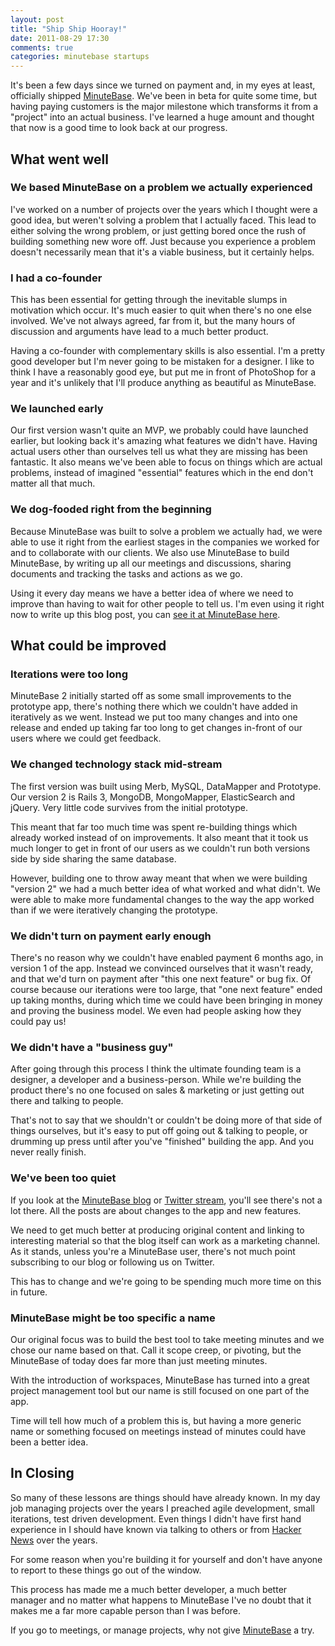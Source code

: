 ```yaml
---
layout: post
title: "Ship Ship Hooray!"
date: 2011-08-29 17:30
comments: true
categories: minutebase startups
---
```


It's been a few days since we turned on payment and, in my eyes at least, officially shipped [MinuteBase](http://minutebase.com). We've been in beta for quite some time, but having paying customers is the major milestone which transforms it from a "project" into an actual business. I've learned a huge amount and thought that now is a good time to look back at our progress.

## What went well

### We based MinuteBase on a problem we actually experienced

I've worked on a number of projects over the years which I thought were a good idea, but weren't solving a problem that I actually faced. This lead to either solving the wrong problem, or just getting bored once the rush of building something new wore off. Just because you experience a problem doesn't necessarily mean that it's a viable business, but it certainly helps.

### I had a co-founder

This has been essential for getting through the inevitable slumps in motivation which occur. It's much easier to quit when there's no one else involved. We've not always agreed, far from it, but the many hours of discussion and arguments have lead to a much better product.

Having a co-founder with complementary skills is also essential. I'm a pretty good developer but I'm never going to be mistaken for a designer. I like to think I have a reasonably good eye, but put me in front of PhotoShop for a year and it's unlikely that I'll produce anything as beautiful as MinuteBase.

### We launched early

Our first version wasn't quite an MVP, we probably could have launched earlier, but looking back it's amazing what features we didn't have. Having actual users other than ourselves tell us what they are missing has been fantastic. It also means we've been able to focus on things which are actual problems, instead of imagined "essential" features which in the end don't matter all that much.

### We dog-fooded right from the beginning

Because MinuteBase was built to solve a problem we actually had, we were able to use it right from the earliest stages in the companies we worked for and to collaborate with our clients. We also use MinuteBase to build MinuteBase, by writing up all our meetings and discussions, sharing documents and tracking the tasks and actions as we go.

Using it every day means we have a better idea of where we need to improve than having to wait for other people to tell us.  I'm even using it right now to write up this blog post, you can [see it at MinuteBase here](http://livsey.minutebase.com/meetings/ship-ship-hooray).

## What could be improved

### Iterations were too long

MinuteBase 2 initially started off as some small improvements to the prototype app, there's nothing there which we couldn't have added in iteratively as we went. Instead we put too many changes and into one release and ended up taking far too long to get changes in-front of our users where we could get feedback.

### We changed technology stack mid-stream

The first version was built using Merb, MySQL, DataMapper and Prototype. Our version 2 is Rails 3, MongoDB, MongoMapper, ElasticSearch and jQuery. Very little code survives from the initial prototype.

This meant that far too much time was spent re-building things which already worked instead of on improvements. It also meant that it took us much longer to get in front of our users as we couldn't run both versions side by side sharing the same database.

However, building one to throw away meant that when we were building "version 2" we had a much better idea of what worked and what didn't. We were able to make more fundamental changes to the way the app worked than if we were iteratively changing the prototype.

### We didn't turn on payment early enough

There's no reason why we couldn't have enabled payment 6 months ago, in version 1 of the app. Instead we convinced ourselves that it wasn't ready, and that we'd turn on payment after "this one next feature" or bug fix. Of course because our iterations were too large, that "one next feature" ended up taking months, during which time we could have been bringing in money and proving the business model. We even had people asking how they could pay us!

### We didn't have a "business guy"

After going through this process I think the ultimate founding team is a designer, a developer and a business-person. While we're building the product there's no one focused on sales & marketing or just getting out there and talking to people.

That's not to say that we shouldn't or couldn't be doing more of that side of things ourselves, but it's easy to put off going out & talking to people, or drumming up press until after you've "finished" building the app. And you never really finish.

### We've been too quiet

If you look at the [MinuteBase blog](http://blog.minutebase.com) or [Twitter stream](http://twitter.com/minutebase), you'll see there's not a lot there. All the posts are about changes to the app and new features.

We need to get much better at producing original content and linking to interesting material so that the blog itself can work as a marketing channel. As it stands, unless you're a MinuteBase user, there's not much point subscribing to our blog or following us on Twitter.

This has to change and we're going to be spending much more time on this in future.

### MinuteBase might be too specific a name

Our original focus was to build the best tool to take meeting minutes and we chose our name based on that. Call it scope creep, or pivoting, but the MinuteBase of today does far more than just meeting minutes.

With the introduction of workspaces, MinuteBase has turned into a great project management tool but our name is still focused on one part of the app.

Time will tell how much of a problem this is, but having a more generic name or something focused on meetings instead of minutes could have been a better idea.

## In Closing

So many of these lessons are things should have already known. In my day job managing projects over the years I preached agile development, small iterations, test driven development. Even things I didn't have first hand experience in I should have known via talking to others or from [Hacker News](http://news.ycombinator.com) over the years.

For some reason when you're building it for yourself and don't have anyone to report to these things go out of the window.

This process has made me a much better developer, a much better manager and no matter what happens to MinuteBase I've no doubt that it makes me a far more capable person than I was before.

If you go to meetings, or manage projects, why not give [MinuteBase](http://minutebase.com) a try.